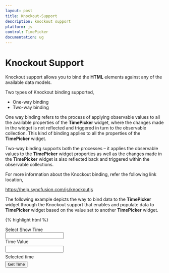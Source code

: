 ```yaml
---
layout: post
title: Knockout-Support
description: knockout support
platform: js
control: TimePicker
documentation: ug
---
```


# Knockout Support

Knockout support allows you to bind the **HTML** elements against any of the available data models.

Two types of Knockout binding supported,

* One-way binding
* Two-way binding



One way binding refers to the process of applying observable values to all the available properties of the **TimePicker** widget, where the changes made in the widget is not reflected and triggered in turn to the observable collection. This kind of binding applies to all the properties of the **TimePicker** widget.

Two-way binding supports both the processes – it applies the observable values to the **TimePicker** widget properties as well as the changes made in the **TimePicker** widget is also reflected back and triggered within the observable collections. 

For more information about the Knockout binding, refer the following link location,

<https://help.syncfusion.com/js/knockoutjs>

The following example depicts the way to bind data to the **TimePicker** widget through the Knockout support that enables and populate data to **TimePicker** widget based on the value set to another **TimePicker** widget.

{% highlight html %}

<html>
<head>
    <title>Essential Studio for JavaScript : Timepicker KnockOut</title>
    <meta name="viewport" content="width=device-width, initial-scale=1.0" charset="utf-8" />
    <!-- Style sheet for default theme (flat azure) -->
    <link href="http://cdn.syncfusion.com/{{ site.releaseversion }}/js/web/flat-azure/ej.web.all.min.css" rel="stylesheet" />
    <!--scripts-->
    <script src="http://cdn.syncfusion.com/js/assets/external/jquery-1.10.2.min.js"></script>
    <script src="http://cdn.syncfusion.com/js/assets/external/knockout.min.js"></script>
    <script src="http://cdn.syncfusion.com/{{ site.releaseversion }}/js/web/ej.web.all.min.js"></script>
    <script src="http://cdn.syncfusion.com/{{ site.releaseversion }}/js/web/ej.unobtrusive.min.js"></script>
    <script src="http://cdn.syncfusion.com/{{ site.releaseversion }}/js/ej.widget.ko.min.js"></script>
    <!--Add custom scripts here -->
</head>
<body>
    <div class="content-container-fluid">
        <div class="row">
            <div class="cols-sample-area">
                <div class="frame">
                    <div class="control" style="width: 136px;">
                        <label style="width: 130px;">Select Show Time </label>
                        <input id="time" type="text" data-bind="ejTimePicker:{value:tvalue }" />
                    </div>
                </div>
            </div>
            <div id="sampleProperties">
                <div class="prop-grid">
                    <div class="row">
                        <div class="col-md-3">Time Value</div>
                        <div class="col-md-3">
                            <input type="text" id="timeValue" class="input ejinputtext" value="" data-bind="value: tvalue" />
                        </div>
                        <div class="col-md-3">Selected time</div>
                        <div class="col-md-3">
                            <input type="button" class="e-btn inputBtn" id="gettime" value="Get Time" />
                        </div>
                    </div>
                </div>
            </div>
        </div>
    </div>
    <script type="text/javascript">
        window.viewModel = {
            //timepicker
            tvalue: ko.observable("11:30 AM")
        }
        $(function () {
            // declaration
            ko.applyBindings(viewModel);
            var timeObj = $('#time').data("ejTimePicker");
            $("#gettime").click(function () {
                alert("Selected time is : " + timeObj.getValue());
            });
            $("#sampleProperties").ejPropertiesPanel();
        });
    </script>
    <style>
        .col-md-3 {
            padding-bottom: 5px;
        }

        .cols-sample-area {
            width: 200px;
            height: 80px;
            float: left;
        }
    </style>
</body>
</html>


{% endhighlight %}

N> jQuery.easing external dependency has been removed from version 14.3.0.49 onwards. Kindly include this jQuery.easing dependency for versions lesser than 14.3.0.49 in order to support animation effects.


Execute the above code to render the following output.

![](/js/TimePicker/Knockout-Support_images/Knockout-Support_img1.png) 


